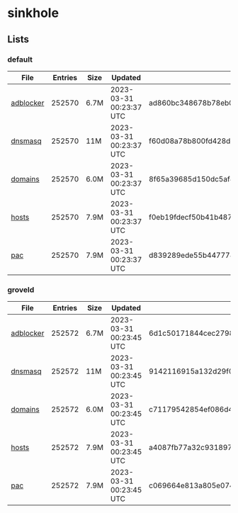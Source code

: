 # sinkhole

## Lists

### default

|File|Entries|Size|Updated|Hash|
|-|-|-|-|-|
|[adblocker](https://raw.githubusercontent.com/groveld/sinkhole/lists/default/adblocker.txt)|252570|6.7M|2023-03-31 00:23:37 UTC|ad860bc348678b78eb05ad83fb5c35b9f1883da55b124c06a0fcb739d1a5c0e6|
|[dnsmasq](https://raw.githubusercontent.com/groveld/sinkhole/lists/default/dnsmasq.txt)|252570|11M|2023-03-31 00:23:37 UTC|f60d08a78b800fd428d8e762f16b9f350b7fc03343202ddb1bb536fbdb090baf|
|[domains](https://raw.githubusercontent.com/groveld/sinkhole/lists/default/domains.txt)|252570|6.0M|2023-03-31 00:23:37 UTC|8f65a39685d150dc5af4baff393ee5a755f036e2b4801eaafd9255f2566fd660|
|[hosts](https://raw.githubusercontent.com/groveld/sinkhole/lists/default/hosts.txt)|252570|7.9M|2023-03-31 00:23:37 UTC|f0eb19fdecf50b41b487258948660e581acf3e4a8b3c0f5873442ca0fb77b217|
|[pac](https://raw.githubusercontent.com/groveld/sinkhole/lists/default/pac.txt)|252570|7.9M|2023-03-31 00:23:37 UTC|d839289ede55b4477743fe0213ec8b027155a68c3a81ceb5b06cddc5a4cca800|

### groveld

|File|Entries|Size|Updated|Hash|
|-|-|-|-|-|
|[adblocker](https://raw.githubusercontent.com/groveld/sinkhole/lists/groveld/adblocker.txt)|252572|6.7M|2023-03-31 00:23:45 UTC|6d1c50171844cec27989e595fecf8fe32273648041989d50b6995dff55823c14|
|[dnsmasq](https://raw.githubusercontent.com/groveld/sinkhole/lists/groveld/dnsmasq.txt)|252572|11M|2023-03-31 00:23:45 UTC|9142116915a132d29f02bf9c03c1d26e5c20409568c54a07437e456f7de33680|
|[domains](https://raw.githubusercontent.com/groveld/sinkhole/lists/groveld/domains.txt)|252572|6.0M|2023-03-31 00:23:45 UTC|c71179542854ef086d4099d0c64aceef1149f730fd1ef26c471de023c9558188|
|[hosts](https://raw.githubusercontent.com/groveld/sinkhole/lists/groveld/hosts.txt)|252572|7.9M|2023-03-31 00:23:45 UTC|a4087fb77a32c9318977e1d2f0d274a36bb0da096645dff3fd9dccf3c00a5d53|
|[pac](https://raw.githubusercontent.com/groveld/sinkhole/lists/groveld/pac.txt)|252572|7.9M|2023-03-31 00:23:45 UTC|c069664e813a805e0747ac7de6292654f413b32da7461a5ed23d5e4e3e7a9de2|
